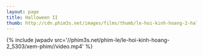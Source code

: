 ```yaml
---
layout: page
title: Halloween II
thumb: http://cdn.phim3s.net/images/films/thumb/le-hoi-kinh-hoang-2-halloween-ii-1981.jpg
---
```

{% include jwpadv src='//phim3s.net/phim-le/le-hoi-kinh-hoang-2_5303/xem-phim//video.mp4' %}